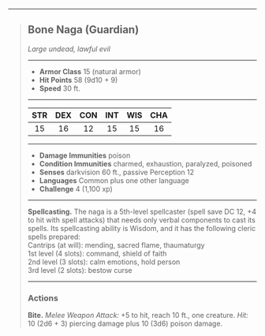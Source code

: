 ***
> ## Bone Naga (Guardian)
> *Large undead, lawful evil*
> 
> ***
> 
> - **Armor Class** 15 (natural armor)
> - **Hit Points** 58 (9d10 + 9)
> - **Speed** 30 ft.
> 
> ***
> 
> |STR|DEX|CON|INT|WIS|CHA|
> |:---:|:---:|:---:|:---:|:---:|:---:|
> |15|16|12|15|15|16|
> 
> ***
> 
> - **Damage Immunities** poison
> - **Condition Immunities** charmed, exhaustion, paralyzed, poisoned
> - **Senses** darkvision 60 ft., passive Perception 12
> - **Languages** Common plus one other language
> - **Challenge** 4 (1,100 xp)
> 
> ***
> 
> **Spellcasting.** The naga is a 5th-level spellcaster (spell save DC 12, +4 to hit with spell attacks) that needs only verbal components to cast its spells. Its spellcasting ability is Wisdom, and it has the following cleric spells prepared:  
> Cantrips (at will): mending, sacred flame, thaumaturgy  
> 1st level (4 slots): command, shield of faith  
> 2nd level (3 slots): calm emotions, hold person  
> 3rd level (2 slots): bestow curse
> 
> ***
> 
> ### Actions
> **Bite.** *Melee Weapon Attack:* +5 to hit, reach 10 ft., one creature. *Hit:* 10 (2d6 + 3) piercing damage plus 10 (3d6) poison damage.